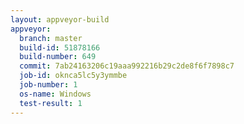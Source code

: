 ```yaml
---
layout: appveyor-build
appveyor:
  branch: master
  build-id: 51878166
  build-number: 649
  commit: 7ab24163206c19aaa992216b29c2de8f6f7898c7
  job-id: oknca5lc5y3ymmbe
  job-number: 1
  os-name: Windows
  test-result: 1
---
```

